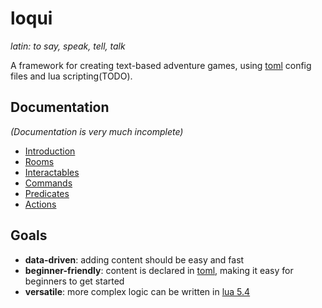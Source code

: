 # loqui
*latin: to say, speak, tell, talk*

A framework for creating text-based adventure games, using [toml](https://toml.io/en/) config files 
and lua scripting(TODO).

## Documentation
*(Documentation is very much incomplete)*

- [Introduction](doc/Introduction.md)
- [Rooms](doc/Rooms.md)
- [Interactables](doc/Interactables.md)
- [Commands](doc/Commands.md)
- [Predicates](doc/Predicates.md)
- [Actions](doc/Actions.md)

## Goals
- **data-driven**: adding content should be easy and fast
- **beginner-friendly**: content is declared in [toml](https://toml.io/en/), making it easy for beginners to get started
- **versatile**: more complex logic can be written in [lua 5.4](https://www.lua.org/manual/5.4/)
